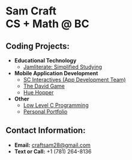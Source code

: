 # Sam Craft<br/>CS + Math @ BC<br/>
## Coding Projects:
- **Educational Technology**
  - [Jamliterate: Simplified Studying](https://github.com/samcraftt/jamliterate)
- **Mobile Application Development**
  - [SC Interactives (App Development Team)](https://scinteractives.com)
  - [The David Game](https://github.com/samcraftt/david-game)
  - [Hue Hopper](https://github.com/samcraftt/hue-hop)
- **Other**
  - [Low Level C Programming](https://github.com/samcraftt/c-programs)
  - [Personal Portfolio](https://samcraftt.github.io/Portfolio)
  
## Contact Information:
- **Email:** craftsam28@gmail.com
- **Text or Call:** +1 (781) 264-8136
